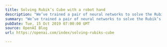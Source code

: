 ```yaml
---
title: Solving Rubik’s Cube with a robot hand
description: "We’ve trained a pair of neural networks to solve the Rubik’s Cube with a human-like robot hand. The neural networks are trained entirely in simulation, using the same reinforcement learning code as OpenAI Five paired with a new technique called Automatic Domain Randomization (ADR). The system can handle situations it never saw during training, such as being prodded by a stuffed giraffe. This shows that reinforcement learning isn’t just a tool for virtual tasks, but can solve physical-world problems requiring unprecedented dexterity."
summary: "We’ve trained a pair of neural networks to solve the Rubik’s Cube with a human-like robot hand. The neural networks are trained entirely in simulation, using the same reinforcement learning code as OpenAI Five paired with a new technique called Automatic Domain Randomization (ADR). The system can handle situations it never saw during training, such as being prodded by a stuffed giraffe. This shows that reinforcement learning isn’t just a tool for virtual tasks, but can solve physical-world problems requiring unprecedented dexterity."
pubDate: Tue, 15 Oct 2019 07:00:00 GMT
source: OpenAI Blog
url: https://openai.com/index/solving-rubiks-cube

---
```



